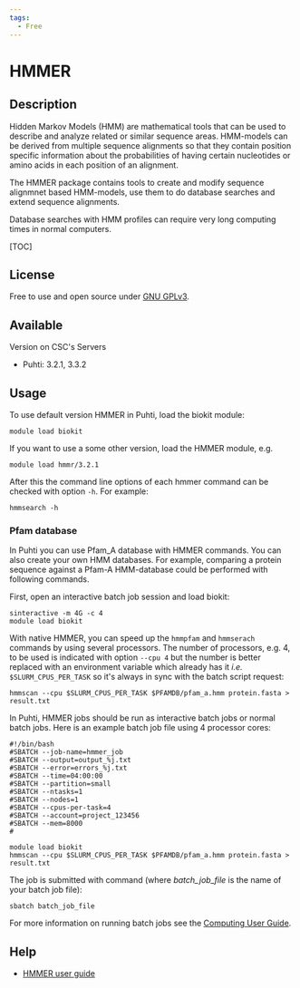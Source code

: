 ```yaml
---
tags:
  - Free
---
```


# HMMER

## Description

Hidden Markov Models (HMM) are mathematical tools that can be used to describe and analyze related or similar sequence areas. 
HMM-models can be derived from multiple sequence alignments so that they contain position specific information about the 
probabilities of having certain nucleotides or amino acids in each position of an alignment.

The HMMER package contains tools to create and modify sequence alignmnet based HMM-models, use them to do database searches and extend sequence alignments.

Database searches with HMM profiles can require very long computing times in normal computers.

[TOC]

## License

Free to use and open source under [GNU GPLv3](https://www.gnu.org/licenses/gpl-3.0.html).

## Available
Version on CSC's Servers

*   Puhti: 3.2.1, 3.3.2

## Usage

To use default version HMMER in Puhti, load the biokit module:
```text
module load biokit
```

If you want to use a some other version, load the HMMER module, e.g.
```text
module load hmmr/3.2.1
```

After this the command line options of each hmmer command can be checked with option `-h`. For example:
```text
hmmsearch -h
```

### Pfam database

In Puhti you can use Pfam_A database with HMMER commands. You can also create your own HMM databases.
For example, comparing a protein sequence against a Pfam-A HMM-database could be performed with following commands.

First, open an interactive batch job session and load biokit:

```text
sinteractive -m 4G -c 4
module load biokit
```
With native HMMER, you can speed up the `hmmpfam` and `hmmserach` commands by using several
processors. The number of processors, e.g. 4, to be used is indicated with option `--cpu 4`
but the number is better replaced with an environment variable which already has it *i.e.* 
`$SLURM_CPUS_PER_TASK` so it's always in sync with the batch script request:

```text
hmmscan --cpu $SLURM_CPUS_PER_TASK $PFAMDB/pfam_a.hmm protein.fasta > result.txt
```

In Puhti, HMMER jobs should be run as interactive batch jobs or normal batch jobs. Here is an example batch job file using 4 processor cores:

```text
#!/bin/bash 
#SBATCH --job-name=hmmer_job
#SBATCH --output=output_%j.txt
#SBATCH --error=errors_%j.txt
#SBATCH --time=04:00:00
#SBATCH --partition=small
#SBATCH --ntasks=1
#SBATCH --nodes=1  
#SBATCH --cpus-per-task=4
#SBATCH --account=project_123456
#SBATCH --mem=8000
#

module load biokit
hmmscan --cpu $SLURM_CPUS_PER_TASK $PFAMDB/pfam_a.hmm protein.fasta > result.txt
```

The job is submitted with command (where *batch_job_file* is the name of your batch job file):

```text
sbatch batch_job_file
```
For more information on running batch jobs see the [Computing User Guide](../computing/running/getting-started.md).

## Help

* [HMMER user guide](http://eddylab.org/software/hmmer/Userguide.pdf)
